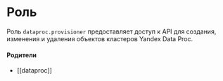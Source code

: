 # Роль

Роль `dataproc.provisioner` предоставляет доступ к API для создания, изменения и удаления объектов кластеров Yandex Data Proc.


#### Родители

- [[dataproc]]
